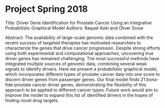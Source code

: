 # Project Spring 2018 

Title: Driver Gene Identification for Prostate Cancer Using an Integrative Probabilistic Graphical Model
Authors: Raquel Aoki and Oliver Snow 

Abstract: 
The availability of large-scale genomic data combined with
the recent success of targeted therapies has motivated researchers to characterize the genes that drive cancer progression. Despite strong efforts using both experimental and
computational approaches, uncovering true driver genes has
remained challenging. The most successful methods have integrated multiple sources of genomic data, combining several
weak signals to identify drivers. Here we present a probabilistic graphical model, which incorporates different types
of prostate cancer data into one score to discern driver genes
from passenger genes. Our final model finds 21 bona-fide
prostate cancer driver genes, demonstrating the flexibility of
this approach to be applied to different cancer types. Future
work would aim to improve the model to expand this list of
identified drivers in the hopes of finding novel drug targets.
